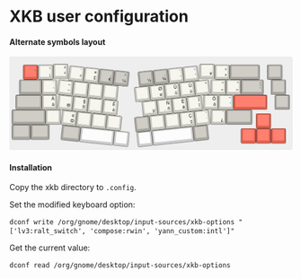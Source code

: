 # XKB user configuration

#### Alternate symbols layout

![altgr](../.img/layout_alice69_altgr.png)

#### Installation

Copy the xkb directory to `.config`.

Set the modified keyboard option:
```
dconf write /org/gnome/desktop/input-sources/xkb-options "['lv3:ralt_switch', 'compose:rwin', 'yann_custom:intl']"
```

Get the current value:
```
dconf read /org/gnome/desktop/input-sources/xkb-options
```

